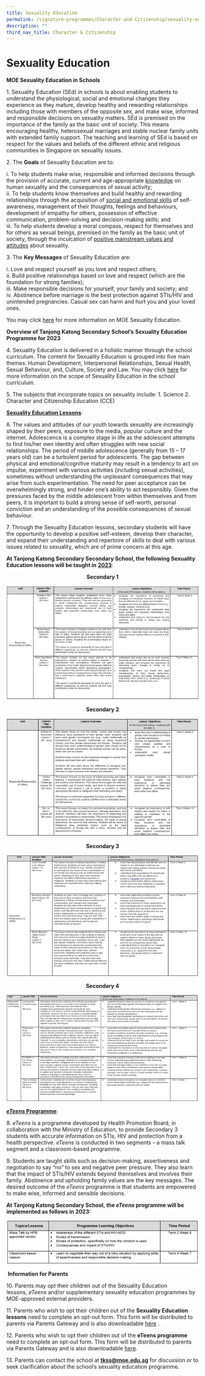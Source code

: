 ```yaml
---
title: Sexuality Education
permalink: /signature-programmes/Character-and-Citizenship/sexuality-education/
description: ""
third_nav_title: Character & Citizenship
---
```

# Sexuality Education
**MOE Sexuality Education in Schools**

1\.  Sexuality Education (SEd) in schools is about enabling students to understand the physiological, social and emotional changes they experience as they mature, develop healthy and rewarding relationships including those with members of the opposite sex, and make wise, informed and responsible decisions on sexuality matters. SEd is premised on the importance of the family as the basic unit of society. This means encouraging healthy, heterosexual marriages and stable nuclear family units with extended family support. The teaching and learning of SEd is based on respect for the values and beliefs of the different ethnic and religious communities in Singapore on sexuality issues.

2\.  The **Goals** of Sexuality Education are to:

i.  To help students make wise, responsible and informed decisions through the provision of accurate, current and age-appropriate&nbsp;<u>knowledge</u>&nbsp;on human sexuality and the consequences of sexual activity;   
ii.  To help students know themselves and build healthy and rewarding relationships through the acquisition of&nbsp;<u>social and emotional skills</u>&nbsp;of self-awareness, management of their thoughts, feelings and behaviours, development of empathy for others, possession of effective communication, problem-solving and decision-making skills; and  
iii.  To help students develop a moral compass, respect for themselves and for others as sexual beings, premised on the family as the basic unit of society, through the inculcation of&nbsp;<u>positive mainstream values and attitudes</u>&nbsp;about sexuality.

3\.  The **Key Messages** of Sexuality Education are:

i.  Love and respect yourself as you love and respect others;  
ii.  Build positive relationships based on love and respect (which are the foundation for strong families);  
iii.  Make responsible decisions for yourself, your family and society; and  
iv.  Abstinence before marriage is the best protection against STIs/HIV and unintended pregnancies. Casual sex can harm and hurt you and your loved ones.

You may click&nbsp;<a href="https://go.gov.sg/moe-sexuality-education" target="_blank">here</a>&nbsp;for more information on MOE Sexuality Education.

**Overview of Tanjong Katong Secondary**&nbsp;**School’s**&nbsp;**Sexuality Education Programme for 2023**

4\.  Sexuality Education is delivered in a holistic manner through the school curriculum. The content for Sexuality Education is grouped into five main themes: Human Development, Interpersonal Relationships, Sexual Health, Sexual Behaviour, and, Culture, Society and Law. You may click&nbsp;<a href="https://go.gov.sg/moe-sexuality-education-scope" target="_blank">here</a>&nbsp;for more information on the scope of Sexuality Education in the school curriculum.

5\.  The subjects that incorporate topics on sexuality include:
    1.  Science
    2.  Character and Citizenship Education (CCE)

<b><u>Sexuality Education Lessons</u></b>:

6\.  The values and attitudes of our youth towards sexuality are increasingly shaped by their peers, exposure to the media, popular culture and the internet. Adolescence is a complex stage in life as the adolescent attempts to find his/her own identity and often struggles with new social relationships. The period of middle adolescence (generally from 15 – 17 years old) can be a turbulent period for adolescents. The gap between physical and emotional/cognitive maturity may result in a tendency to act on impulse, experiment with various activities (including sexual activities), sometimes without understanding the unpleasant consequences that may arise from such experimentation. The need for peer acceptance can be overwhelmingly strong, and hinder one’s ability to act responsibly. Given the pressures faced by the middle adolescent from within themselves and from peers, it is important to build a strong sense of self-worth, personal conviction and an understanding of the possible consequences of sexual behaviour.

7\.  Through the Sexuality Education lessons, secondary students will have the opportunity to develop a positive self-esteem, develop their character, and expand their understanding and repertoire of skills to deal with various issues related to sexuality, which are of prime concern at this age.

**At Tanjong Katong Secondary Secondary School, the following Sexuality Education lessons will be taught in**&nbsp;<u><b>2023</b></u>:

<p style="text-align: center;"><b>Secondary 1</b></p>

![](/images/Signature%20Programmes/Sexuality%20Education/sec1sed.jpeg)

<p style="text-align: center;"><b>Secondary 2</b></p>

![](/images/Signature%20Programmes/Sexuality%20Education/sec2sed.jpeg)

<p style="text-align: center;"><b>Secondary 3</b></p>

![](/images/Signature%20Programmes/Sexuality%20Education/sec3sed.jpeg)

<p style="text-align: center;"><b>Secondary 4</b></p>

![](/images/Signature%20Programmes/Sexuality%20Education/sec4sed.jpeg)

<u><b>*eTeens* Programme</b></u>:

8\.  _eTeens_&nbsp;is a programme developed by Health Promotion Board, in collaboration with the Ministry of Education, to provide Secondary 3 students with accurate information on STIs, HIV and protection from a health perspective.&nbsp;_eTeens_&nbsp;is conducted in two segments – a mass talk segment and a classroom-based programme.

9\.  Students are taught skills such as decision-making, assertiveness and negotiation to say “no” to sex and negative peer pressure. They also learn that the impact of STIs/HIV extends beyond themselves and involves their family. Abstinence and upholding family values are the key messages. The desired outcome of the&nbsp;_eTeens_&nbsp;programme is that students are empowered to make wise, informed and sensible decisions.

**At Tanjong Katong Secondary School, the&nbsp;*eTeens*&nbsp;programme will be implemented as follows in 2023:**

![](/images/Signature%20Programmes/Sexuality%20Education/eteenssed.jpeg)

&nbsp;**Information for Parents**

10\.  Parents may opt their children out of the Sexuality Education lessons,&nbsp;_eTeens_&nbsp;and/or supplementary sexuality education programmes by MOE-approved external providers.

11\.  Parents who wish to opt their children out of the&nbsp;**Sexuality Education lessons** need to complete an opt-out form. This form will be distributed to parents via Parents Gateway and is also downloadable&nbsp;[here](https://go.gov.sg/tksed-opt-out)&nbsp;.

12\.  Parents who wish to opt their children out of the **eTeens programme** need to complete an opt-out form. This form will be distributed to parents via Parents Gateway and is also downloadable [here](https://go.gov.sg/tksed-opt-out).

13\. Parents can contact the school at&nbsp;**tkss@moe.edu.sg**&nbsp;for discussion or to seek clarification about the school’s sexuality education programme.